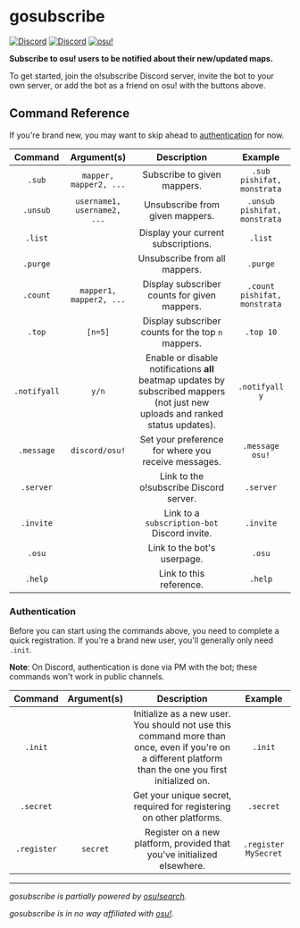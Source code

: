 # gosubscribe

[![Discord](https://img.shields.io/badge/Discord-invite-7289da.svg)](https://discordapp.com/oauth2/authorize?client_id=305550679538401280&scope=bot&permissions=3072)
[![Discord](https://img.shields.io/badge/Discord-o!subscribe-7289da.svg)](https://discord.gg/qaUhTKJ)
[![osu!](https://img.shields.io/badge/osu!-Slow%20Twitch-ff80d5.svg)](https://osu.ppy.sh/users/3172543)

**Subscribe to osu! users to be notified about their new/updated maps.**

To get started, join the o!subscribe Discord server, invite the bot to your
own server, or add the bot as a friend on osu! with the buttons above.

## Command Reference

If you're brand new, you may want to skip ahead to
[authentication](#authentication) for now.

| Command | Argument(s) | Description | Example |
| :-: | :-: | :-: | :-: |
| `.sub` | `mapper, mapper2, ...` | Subscribe to given mappers. | `.sub pishifat, monstrata` |
| `.unsub` | `username1, username2, ...` | Unsubscribe from given mappers. | `.unsub pishifat, monstrata` |
| `.list` |  | Display your current subscriptions. | `.list` |
| `.purge` | | Unsubscribe from all mappers. | `.purge` |
| `.count` | `mapper1, mapper2, ...` | Display subscriber counts for given mappers. | `.count pishifat, monstrata` |
| `.top` | `[n=5]` | Display subscriber counts for the top `n` mappers. | `.top 10` |
| `.notifyall` | `y/n` | Enable or disable notifications **all** beatmap updates by subscribed mappers (not just new uploads and ranked status updates). | `.notifyall y` |
| `.message` | `discord/osu!` | Set your preference for where you receive messages. | `.message osu!` |
| `.server` | | Link to the o!subscribe Discord server. | `.server` |
| `.invite` | | Link to a `subscription-bot` Discord invite. | `.invite` |
| `.osu` | | Link to the bot's userpage. | `.osu` |
| `.help` | | Link to this reference. | `.help` |

### Authentication

Before you can start using the commands above, you need to complete a quick
registration. If you're a brand new user, you'll generally only need `.init`.

**Note**: On Discord, authentication is done via PM with the bot; these
commands won't work in public channels.

| Command | Argument(s) | Description | Example |
| :-: | :-: | :-: | :-: |
| `.init` | | Initialize as a new user. You should not use this command more than once, even if you're on a different platform than the one you first initialized on. | `.init` |
| `.secret` | | Get your unique secret, required for registering on other platforms. | `.secret` |
| `.register` | `secret` | Register on a new platform, provided that you've initialized  elsewhere. | `.register MySecret` |

***

*gosubscribe is partially powered by [osu!search](https://osusearch.com).*

*gosubscribe is in no way affiliated with [osu!](https://osu.ppy.sh/home).*
